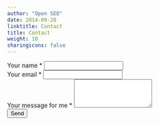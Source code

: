```yaml
---
author: "Open SEO"
date: 2014-09-28
linktitle: Contact
title: Contact
weight: 10
sharingicons: false
---
```



<form id="contact-form" class="contact-form form" method="post" action="https://formspree.io/james.luterek@gmail.com">
<div class="controls">
    <div class="form-group">
    <label for="name">Your name *</label>
    <input type="text" name="name" id="name" required="required" class="form-control">
    </div>
    <div class="form-group">
    <label for="email">Your email *</label>
    <input type="email" name="email" id="email" required="required" class="form-control">
    </div>
    <div class="form-group">
    <label for="message">Your message for me *</label>
    <textarea rows="4" name="message" id="message" required="required" class="form-control"></textarea>
    </div>
    <div>
    <input type="submit" value="Send" class="btn btn-ghost">
    </div>
</div>
</form>